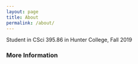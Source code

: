```yaml
---
layout: page
title: About
permalink: /about/
---
```


Student in CSci 395.86 in Hunter College, Fall 2019

### More Information



